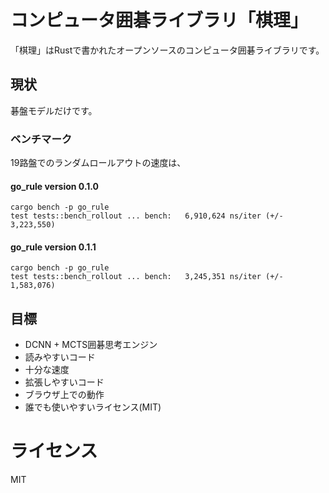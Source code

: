 # コンピュータ囲碁ライブラリ「棋理」
「棋理」はRustで書かれたオープンソースのコンピュータ囲碁ライブラリです。

## 現状
碁盤モデルだけです。

### ベンチマーク
19路盤でのランダムロールアウトの速度は、

#### go_rule version 0.1.0

```
cargo bench -p go_rule
test tests::bench_rollout ... bench:   6,910,624 ns/iter (+/- 3,223,550)
```

#### go_rule version 0.1.1

```
cargo bench -p go_rule
test tests::bench_rollout ... bench:   3,245,351 ns/iter (+/- 1,583,076)
```

## 目標
- DCNN + MCTS囲碁思考エンジン
- 読みやすいコード
- 十分な速度
- 拡張しやすいコード
- ブラウザ上での動作
- 誰でも使いやすいライセンス(MIT)

# ライセンス
MIT
